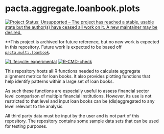 
<!-- README.md is generated from README.Rmd. Please edit that file -->

# pacta.aggregate.loanbook.plots

[![Project Status: Unsupported – The project has reached a stable, usable state but the author(s) have ceased all work on it. A new maintainer may be desired.](https://www.repostatus.org/badges/latest/unsupported.svg)](https://www.repostatus.org/#unsupported)

**This project is archived for future reference, but no new work is expected in this repository. Future work is expected to be based off [`pacta.multi.loanbook`](https://github.com/RMI-PACTA/pacta.multi.loanbook).

<!-- badges: start -->

[![Lifecycle:
experimental](https://img.shields.io/badge/lifecycle-experimental-orange.svg)](https://lifecycle.r-lib.org/articles/stages.html#experimental)
[![R-CMD-check](https://github.com/RMI-PACTA/pacta.aggregate.loanbook.plots/actions/workflows/R-CMD-check.yaml/badge.svg)](https://github.com/RMI-PACTA/pacta.aggregate.loanbook.plots/actions/workflows/R-CMD-check.yaml)
<!-- badges: end -->

This repository hosts all R functions needed to calculate aggregate
alignment metrics for loan books. It also provides plotting functions
that help identify patterns within a large set of loan books.

As such these functions are especially useful to assess financial sector
level comparison of multiple financial institutions. However, its use is
not restricted to that level and input loan books can be (dis)aggregated
to any level relevant to the analysis.

All third party data must be input by the user and is not part of this
repository. The repository contains some sample data sets that can be
used for testing purposes.
